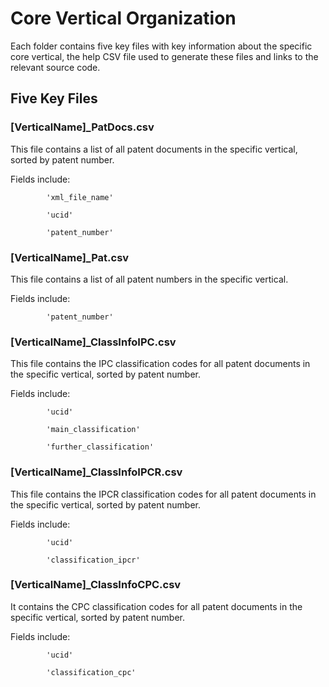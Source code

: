# Core Vertical Organization
Each folder contains five key files with key information about the specific core vertical, the help CSV file used to generate these files and links to the relevant source code.

## Five Key Files 
### [VerticalName]_PatDocs.csv
This file contains a list of all patent documents in the specific vertical, sorted by patent number.

Fields include:

            'xml_file_name'
            
            'ucid'
            
            'patent_number'

### [VerticalName]_Pat.csv
This file contains a list of all patent numbers in the specific vertical.

Fields include:

            'patent_number'

### [VerticalName]_ClassInfoIPC.csv
This file contains the IPC classification codes for all patent documents in the specific vertical, sorted by patent number. 

Fields include:
            
            'ucid'
            
            'main_classification'
            
            'further_classification'

### [VerticalName]_ClassInfoIPCR.csv
This file contains the IPCR classification codes for all patent documents in the specific vertical, sorted by patent number.

Fields include: 

            'ucid'
            
            'classification_ipcr'
            
### [VerticalName]_ClassInfoCPC.csv

It contains the CPC classification codes for all patent documents in the specific vertical, sorted by patent number.

Fields include: 

            'ucid'
            
            'classification_cpc'
